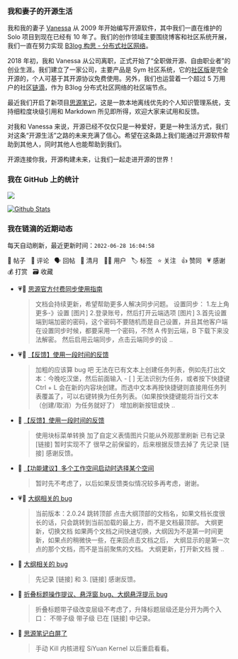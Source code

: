 ### 我和妻子的开源生活

我和我的妻子 [Vanessa](https://github.com/Vanessa219) 从 2009 年开始编写开源软件，其中我们一直在维护的 Solo 项目到现在已经有 10 年了。我们的创作领域主要围绕博客和社区系统开展，我们一直在努力实现 [B3log 构思 - 分布式社区网络](https://ld246.com/article/1546941897596)。

2018 年初，我和 Vanessa 从公司离职，正式开始了“全职做开源、自由职业者”的创业生涯。我们建立了一家公司，主要产品是 Sym 社区系统，它的[社区版](https://github.com/88250/symphony)是完全开源的，个人可基于其开源协议免费使用。另外，我们也运营着一个超过 5 万用户的社区[链滴](https://ld246.com)，作为 B3log 分布式社区网络的社区端节点。

最近我们开启了新项目[思源笔记](https://github.com/siyuan-note/siyuan)，这是一款本地离线优先的个人知识管理系统，支持细粒度块级引用和 Markdown 所见即所得，欢迎大家来试用和反馈。

对我和 Vanessa 来说，开源已经不仅仅只是一种爱好，更是一种生活方式，我们对这条“开源生活”之路的未来充满了信心。希望在这条路上我们能通过开源软件帮助到其他人，同时其他人也能帮助到我们。

开源连接你我，开源构建未来，让我们一起走进开源的世界！

### 我在 GitHub 上的统计

<a title="Hits" target="_blank" href="https://github.com/88250/88250"><img src="https://hits.b3log.org/88250/88250.svg"></a>

[![Github Stats](https://github-readme-stats.vercel.app/api?username=88250&theme=tokyonight&show_icons=true)](https://github.com/88250)

<!--events start -->

### 我在链滴的近期动态

每天自动刷新，最近更新时间：`2022-06-28 16:04:58`

📝 帖子 &nbsp; 💬 评论 &nbsp; 🗣 回帖 &nbsp; 🌙 清月 &nbsp; 👨‍💻 用户 &nbsp; 🏷️ 标签 &nbsp; ⭐️ 关注 &nbsp; 👍 赞同 &nbsp; 💗 感谢 &nbsp; 💰 打赏 &nbsp; 🗃 收藏

* 💗📝 [思源官方付费同步使用指南](https://ld246.com/article/1656387450344)

  > 文档会持续更新，希望帮助更多人解决同步问题。 设置同步： 1.左上角更多-》设置 [图片] 2.登录账号，然后打开云端选项 [图片] 3.首先设置端到端加密的密码，这个密码不要随机而是自己设置，并且其他客户端在设置同步时候，都要采用一个密码，不然 A 传到云端，B 下载下来没法解密。 然后启用云端同步，点击云端同步的设 ..
* 💗📝 [【反馈】使用一段时间的反馈](https://ld246.com/article/1656383065801)

  > 加粗的应该算 bug 吧 无法在已有文本上创建任务列表，例如先打出文本：今晚吃汉堡，然后前面输入 - [ ] 无法识别为任务，或者按下快捷键 Ctrl + L 会在新的内容块创建。而选中文本再按快捷键则直接用任务列表覆盖了，可以右键转换为任务列表。（如果按快捷键能将当行文本（创建/取消）为任务就好了） 增加刷新按钮或快 ..
* 💬 [【反馈】使用一段时间的反馈](https://ld246.com/article/1656383065801/comment/1656386425734#comments)

  > 使用块标菜单转换 加了自定义表情图片只能从外观那里刷新 已有记录 [链接] 暂时实现不了 很早之前保留的，后来根据反馈去掉了 先记录 [链接] 感谢反馈。
* 💬 [【功能建议】多个工作空间启动时选择某个空间](https://ld246.com/article/1656380124134/comment/1656386055468#comments)

  > 暂时先不考虑了，以后如果反馈类似情况较多再考虑，谢谢。
* 💗📝 [大纲相关的 bug](https://ld246.com/article/1656385193415)

  > 当前版本：2.0.24 跳转顶部 点击大纲顶部的文档名，如果文档长度很长的话，只会跳转到当前加载的最上方，而不是文档最顶部。 大纲更新，切换文档 如果两个文档之间快速切换，大纲因为不是第一时间更新，如果点的稍微快一些，在来回点击文档之后， 大纲显示的是第一次点的那个文档，而不是当前聚焦的文档。 大纲更新，打开新文档 搜 ..
* 💬 [大纲相关的 bug](https://ld246.com/article/1656385193415/comment/1656385729118#comments)

  > 先记录 [链接] 和 3. [链接] 感谢反馈。
* 💬 [折叠标题操作提议、悬浮窗 bug、大纲悬浮提示 bug](https://ld246.com/article/1655699875950/comment/1656379892002#comments)

  > 折叠标题带子级改变层级不考虑了，升降标题层级还是分开为两个入口： 不带子级 带子级 已在 [链接] 中记录。
* 💬 [思源笔记白屏了](https://ld246.com/article/1656378514049/comment/1656379202693#comments)

  > 手动 Kill 内核进程 SiYuan Kernel 以后重启看看。


<!--events end -->
